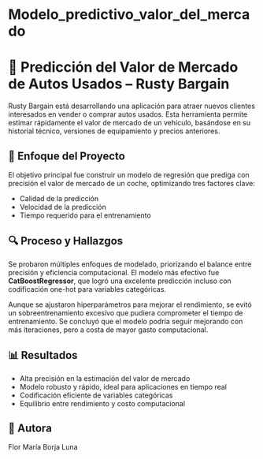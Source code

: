 # Modelo_predictivo_valor_del_mercado
# 🚗 Predicción del Valor de Mercado de Autos Usados – Rusty Bargain

Rusty Bargain está desarrollando una aplicación para atraer nuevos clientes interesados en vender o comprar autos usados. Esta herramienta permite estimar rápidamente el valor de mercado de un vehículo, basándose en su historial técnico, versiones de equipamiento y precios anteriores.

## 🧠 Enfoque del Proyecto

El objetivo principal fue construir un modelo de regresión que prediga con precisión el valor de mercado de un coche, optimizando tres factores clave:

- Calidad de la predicción  
- Velocidad de la predicción  
- Tiempo requerido para el entrenamiento

## 🔍 Proceso y Hallazgos

Se probaron múltiples enfoques de modelado, priorizando el balance entre precisión y eficiencia computacional. El modelo más efectivo fue **CatBoostRegressor**, que logró una excelente predicción incluso con codificación one-hot para variables categóricas.

Aunque se ajustaron hiperparámetros para mejorar el rendimiento, se evitó un sobreentrenamiento excesivo que pudiera comprometer el tiempo de entrenamiento. Se concluyó que el modelo podría seguir mejorando con más iteraciones, pero a costa de mayor gasto computacional.

## 📊 Resultados

- Alta precisión en la estimación del valor de mercado  
- Modelo robusto y rápido, ideal para aplicaciones en tiempo real  
- Codificación eficiente de variables categóricas  
- Equilibrio entre rendimiento y costo computacional

## 👤 Autora

Flor María Borja Luna
